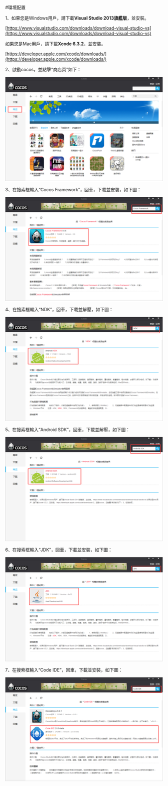 #環境配置

1、如果您是Windows用戶，請下載**Visual Studio 2013旗艦版**，並安裝。

[https://www.visualstudio.com/downloads/download-visual-studio-vs](https://www.visualstudio.com/downloads/download-visual-studio-vs)

如果您是Mac用戶，請下載**Xcode 6.3.2**，並安裝。

[https://developer.apple.com/xcode/downloads/](https://developer.apple.com/xcode/downloads/)

2、啟動cocos，並點擊“商店頁”如下： 

![image](res_tw/image001.png)

3、在搜索框輸入“Cocos Framework”，回車，下載並安裝，如下圖：

![image](res_tw/image002.png)

4、在搜索框輸入“NDK”，回車，下載並解壓，如下圖：

![image](res_tw/image003.png)

5、在搜索框輸入“Android SDK”，回車，下載並解壓，如下圖：

![image](res_tw/image004.png)

 6、在搜索框輸入“JDK”，回車，下載並安裝，如下圖：

![image](res_tw/image005.png)

7、在搜索框輸入“Code IDE”，回車，下載並安裝，如下圖：

![image](res_tw/image006.png)
